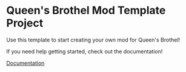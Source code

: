 # Queen's Brothel Mod Template Project

Use this template to start creating your own mod for Queen's Brothel!

If you need help getting started, check out the documentation!

[Documentation](https://queensbrothel.com/docs)